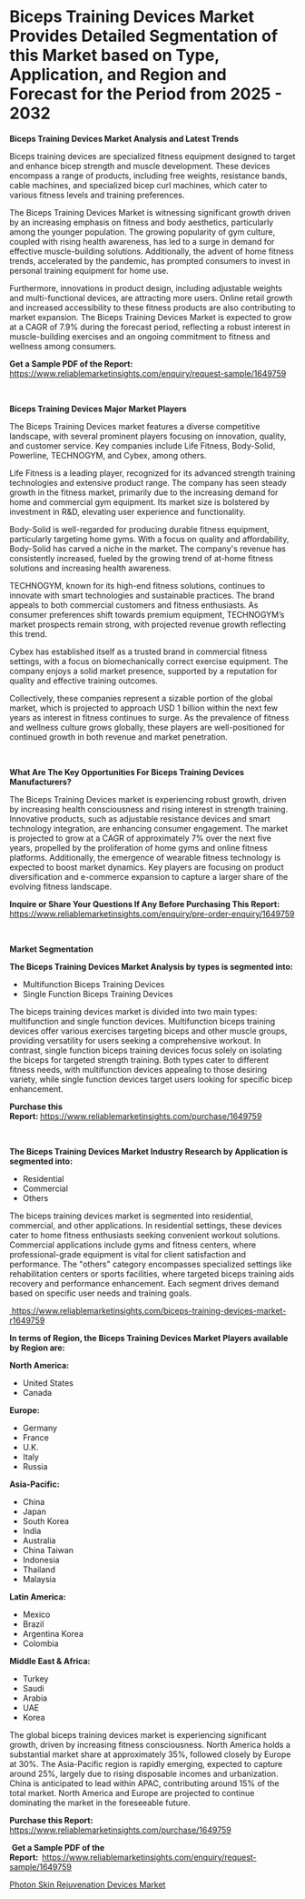<p><h1>Biceps Training Devices Market Provides Detailed Segmentation of this Market based on Type, Application, and Region and Forecast for the Period from 2025 - 2032</h1></p><p><strong>Biceps Training Devices Market Analysis and Latest Trends</strong></p>
<p><p>Biceps training devices are specialized fitness equipment designed to target and enhance bicep strength and muscle development. These devices encompass a range of products, including free weights, resistance bands, cable machines, and specialized bicep curl machines, which cater to various fitness levels and training preferences. </p><p>The Biceps Training Devices Market is witnessing significant growth driven by an increasing emphasis on fitness and body aesthetics, particularly among the younger population. The growing popularity of gym culture, coupled with rising health awareness, has led to a surge in demand for effective muscle-building solutions. Additionally, the advent of home fitness trends, accelerated by the pandemic, has prompted consumers to invest in personal training equipment for home use.</p><p>Furthermore, innovations in product design, including adjustable weights and multi-functional devices, are attracting more users. Online retail growth and increased accessibility to these fitness products are also contributing to market expansion. The Biceps Training Devices Market is expected to grow at a CAGR of 7.9% during the forecast period, reflecting a robust interest in muscle-building exercises and an ongoing commitment to fitness and wellness among consumers.</p></p>
<p><strong>Get a Sample PDF of the Report:&nbsp;</strong> <a href="https://www.reliablemarketinsights.com/enquiry/request-sample/1649759?utm_campaign=2117&utm_medium=2&utm_source=Github&utm_content=ia&utm_term=26032025&utm_id=biceps-training-devices">https://www.reliablemarketinsights.com/enquiry/request-sample/1649759</a></p>
<p>&nbsp;</p>
<p><strong>Biceps Training Devices Major Market Players</strong></p>
<p><p>The Biceps Training Devices market features a diverse competitive landscape, with several prominent players focusing on innovation, quality, and customer service. Key companies include Life Fitness, Body-Solid, Powerline, TECHNOGYM, and Cybex, among others. </p><p>Life Fitness is a leading player, recognized for its advanced strength training technologies and extensive product range. The company has seen steady growth in the fitness market, primarily due to the increasing demand for home and commercial gym equipment. Its market size is bolstered by investment in R&D, elevating user experience and functionality.</p><p>Body-Solid is well-regarded for producing durable fitness equipment, particularly targeting home gyms. With a focus on quality and affordability, Body-Solid has carved a niche in the market. The company's revenue has consistently increased, fueled by the growing trend of at-home fitness solutions and increasing health awareness.</p><p>TECHNOGYM, known for its high-end fitness solutions, continues to innovate with smart technologies and sustainable practices. The brand appeals to both commercial customers and fitness enthusiasts. As consumer preferences shift towards premium equipment, TECHNOGYM’s market prospects remain strong, with projected revenue growth reflecting this trend.</p><p>Cybex has established itself as a trusted brand in commercial fitness settings, with a focus on biomechanically correct exercise equipment. The company enjoys a solid market presence, supported by a reputation for quality and effective training outcomes.</p><p>Collectively, these companies represent a sizable portion of the global market, which is projected to approach USD 1 billion within the next few years as interest in fitness continues to surge. As the prevalence of fitness and wellness culture grows globally, these players are well-positioned for continued growth in both revenue and market penetration.</p></p>
<p>&nbsp;</p>
<p><strong>What Are The Key Opportunities For Biceps Training Devices Manufacturers?</strong></p>
<p><p>The Biceps Training Devices market is experiencing robust growth, driven by increasing health consciousness and rising interest in strength training. Innovative products, such as adjustable resistance devices and smart technology integration, are enhancing consumer engagement. The market is projected to grow at a CAGR of approximately 7% over the next five years, propelled by the proliferation of home gyms and online fitness platforms. Additionally, the emergence of wearable fitness technology is expected to boost market dynamics. Key players are focusing on product diversification and e-commerce expansion to capture a larger share of the evolving fitness landscape.</p></p>
<p><strong>Inquire or Share Your Questions If Any Before Purchasing This Report:</strong> <a href="https://www.reliablemarketinsights.com/enquiry/pre-order-enquiry/1649759?utm_campaign=2117&utm_medium=2&utm_source=Github&utm_content=ia&utm_term=26032025&utm_id=biceps-training-devices">https://www.reliablemarketinsights.com/enquiry/pre-order-enquiry/1649759</a></p>
<p>&nbsp;</p>
<p><strong>Market Segmentation</strong></p>
<p><strong>The Biceps Training Devices Market Analysis by types is segmented into:</strong></p>
<p><ul><li>Multifunction Biceps Training Devices</li><li>Single Function Biceps Training Devices</li></ul></p>
<p><p>The biceps training devices market is divided into two main types: multifunction and single function devices. Multifunction biceps training devices offer various exercises targeting biceps and other muscle groups, providing versatility for users seeking a comprehensive workout. In contrast, single function biceps training devices focus solely on isolating the biceps for targeted strength training. Both types cater to different fitness needs, with multifunction devices appealing to those desiring variety, while single function devices target users looking for specific bicep enhancement.</p></p>
<p><strong>Purchase this Report:&nbsp;</strong><a href="https://www.reliablemarketinsights.com/purchase/1649759?utm_campaign=2117&utm_medium=2&utm_source=Github&utm_content=ia&utm_term=26032025&utm_id=biceps-training-devices">https://www.reliablemarketinsights.com/purchase/1649759</a></p>
<p>&nbsp;</p>
<p><strong>The Biceps Training Devices Market Industry Research by Application is segmented into:</strong></p>
<p><ul><li>Residential</li><li>Commercial</li><li>Others</li></ul></p>
<p><p>The biceps training devices market is segmented into residential, commercial, and other applications. In residential settings, these devices cater to home fitness enthusiasts seeking convenient workout solutions. Commercial applications include gyms and fitness centers, where professional-grade equipment is vital for client satisfaction and performance. The "others" category encompasses specialized settings like rehabilitation centers or sports facilities, where targeted biceps training aids recovery and performance enhancement. Each segment drives demand based on specific user needs and training goals.</p></p>
<p><a href="https://www.reliablemarketinsights.com/biceps-training-devices-market-r1649759?utm_campaign=2117&utm_medium=2&utm_source=Github&utm_content=ia&utm_term=26032025&utm_id=biceps-training-devices">&nbsp;https://www.reliablemarketinsights.com/biceps-training-devices-market-r1649759</a></p>
<p><strong>In terms of Region, the Biceps Training Devices Market Players available by Region are:</strong></p>
<p>
    <p> <strong> North America: </strong>
        <ul>
            <li>United States</li>
            <li>Canada</li>
        </ul>
        </p> 
    <p> <strong> Europe: </strong>
        <ul>
            <li>Germany</li>
            <li>France</li>
            <li>U.K.</li>
            <li>Italy</li>
            <li>Russia</li>
        </ul>
        </p> 
    <p> <strong> Asia-Pacific: </strong>
        <ul>
            <li>China</li>
            <li>Japan</li>
            <li>South Korea</li>
            <li>India</li>
            <li>Australia</li>
            <li>China Taiwan</li>
            <li>Indonesia</li>
            <li>Thailand</li>
            <li>Malaysia</li>
        </ul>
        </p> 
    <p> <strong> Latin America: </strong>
        <ul>
            <li>Mexico</li>
            <li>Brazil</li>
            <li>Argentina Korea</li>
            <li>Colombia</li>
        </ul>
        </p> 
    <p> <strong> Middle East & Africa: </strong>
        <ul>
            <li>Turkey</li>
            <li>Saudi</li>
            <li>Arabia</li>
            <li>UAE</li>
            <li>Korea</li>
        </ul>
    </p>
    </p>
<p><p>The global biceps training devices market is experiencing significant growth, driven by increasing fitness consciousness. North America holds a substantial market share at approximately 35%, followed closely by Europe at 30%. The Asia-Pacific region is rapidly emerging, expected to capture around 25%, largely due to rising disposable incomes and urbanization. China is anticipated to lead within APAC, contributing around 15% of the total market. North America and Europe are projected to continue dominating the market in the foreseeable future.</p></p>
<p><strong>Purchase this Report: </strong><a href="https://www.reliablemarketinsights.com/purchase/1649759?utm_campaign=2117&utm_medium=2&utm_source=Github&utm_content=ia&utm_term=26032025&utm_id=biceps-training-devices">https://www.reliablemarketinsights.com/purchase/1649759</a></p>
<p>&nbsp;<strong>Get a Sample PDF of the Report:&nbsp;&nbsp;</strong><a href="https://www.reliablemarketinsights.com/enquiry/request-sample/1649759?utm_campaign=2117&utm_medium=2&utm_source=Github&utm_content=ia&utm_term=26032025&utm_id=biceps-training-devices">https://www.reliablemarketinsights.com/enquiry/request-sample/1649759</a></p>
<p><strong></strong></p>
<p><p><a href="https://github.com/nathandecarvalho/Market-Research-Report-List-6/blob/main/photon-skin-rejuvenation-devices-market.md?utm_campaign=2117&utm_medium=2&utm_source=Github&utm_content=ia&utm_term=26032025&utm_id=biceps-training-devices">Photon Skin Rejuvenation Devices Market</a></p></p>